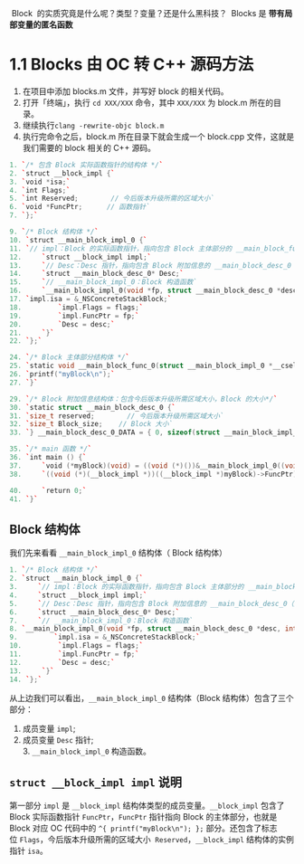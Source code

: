  Block  的实质究竟是什么呢？类型？变量？还是什么黑科技？
 Blocks 是 **带有局部变量的匿名函数**
# 1.1 Blocks 由 OC 转 C++ 源码方法
1. 在项目中添加 blocks.m 文件，并写好 block 的相关代码。
2. 打开「终端」，执行 `cd XXX/XXX` 命令，其中 `XXX/XXX` 为 block.m 所在的目录。
3. 继续执行`clang -rewrite-objc block.m`
4. 执行完命令之后，block.m 所在目录下就会生成一个 block.cpp 文件，这就是我们需要的 block 相关的 C++ 源码。
```c++
1. `/* 包含 Block 实际函数指针的结构体 */`
2. `struct __block_impl {`
3. `void *isa;`
4. `int Flags;`               
5. `int Reserved;        // 今后版本升级所需的区域大小`
6. `void *FuncPtr;      // 函数指针`
7. `};`

9. `/* Block 结构体 */`
10. `struct __main_block_impl_0 {`
11. `// impl：Block 的实际函数指针，指向包含 Block 主体部分的 __main_block_func_0 结构体`
12.     `struct __block_impl impl;`
13.     `// Desc：Desc 指针，指向包含 Block 附加信息的 __main_block_desc_0（） 结构体`
14.     `struct __main_block_desc_0* Desc;`
15.     `// __main_block_impl_0：Block 构造函数`
16.     `__main_block_impl_0(void *fp, struct __main_block_desc_0 *desc, int flags=0) {`
17. `impl.isa = &_NSConcreteStackBlock;`
18.         `impl.Flags = flags;`
19.         `impl.FuncPtr = fp;`
20.         `Desc = desc;`
21.     `}`
22. `};`

24. `/* Block 主体部分结构体 */`
25. `static void __main_block_func_0(struct __main_block_impl_0 *__cself) {`
26. `printf("myBlock\n");`
27. `}`

29. `/* Block 附加信息结构体：包含今后版本升级所需区域大小，Block 的大小*/`
30. `static struct __main_block_desc_0 {`
31. `size_t reserved;        // 今后版本升级所需区域大小`
32. `size_t Block_size;    // Block 大小`
33. `} __main_block_desc_0_DATA = { 0, sizeof(struct __main_block_impl_0)};`

35. `/* main 函数 */`
36. `int main () {`
37.     `void (*myBlock)(void) = ((void (*)())&__main_block_impl_0((void *)__main_block_func_0, &__main_block_desc_0_DATA));`
38.     `((void (*)(__block_impl *))((__block_impl *)myBlock)->FuncPtr)((__block_impl *)myBlock);`

40.     `return 0;`
41. `}`
```
## Block 结构体

我们先来看看 `__main_block_impl_0` 结构体（ Block 结构体）
```c++
1. `/* Block 结构体 */`
2. `struct __main_block_impl_0 {`
3.     `// impl：Block 的实际函数指针，指向包含 Block 主体部分的 __main_block_func_0 结构体`
4.     `struct __block_impl impl;`
5.     `// Desc：Desc 指针，指向包含 Block 附加信息的 __main_block_desc_0（） 结构体`
6.     `struct __main_block_desc_0* Desc;`
7.     `// __main_block_impl_0：Block 构造函数`
8. `__main_block_impl_0(void *fp, struct __main_block_desc_0 *desc, int flags=0) {`
9.         `impl.isa = &_NSConcreteStackBlock;`
10.         `impl.Flags = flags;`
11.         `impl.FuncPtr = fp;`
12.         `Desc = desc;`
13.     `}`
14. `};`
```
从上边我们可以看出，`__main_block_impl_0` 结构体（Block 结构体）包含了三个部分：

1. 成员变量 `impl`;
2. 成员变量 `Desc` 指针;  
 3. `__main_block_impl_0` 构造函数。
## `struct __block_impl impl` 说明
第一部分 `impl` 是 `__block_impl` 结构体类型的成员变量。`__block_impl` 包含了 Block 实际函数指针 `FuncPtr`，`FuncPtr` 指针指向 Block 的主体部分，也就是 Block 对应 OC 代码中的 `^{ printf("myBlock\n"); };` 部分。还包含了标志位 `Flags`，今后版本升级所需的区域大小  `Reserved`，`__block_impl` 结构体的实例指针 `isa`。
 